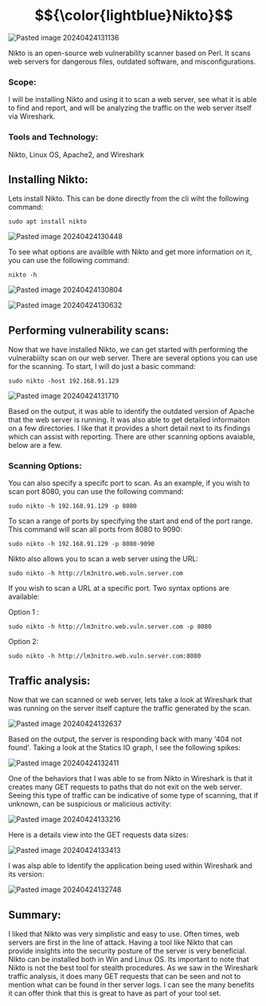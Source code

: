 # $${\color{lightblue}Nikto}$$

![Pasted image 20240424131136](https://github.com/lm3nitro/Projects/assets/55665256/72ab1490-febc-4011-9812-436feeb7110a)

Nikto is an open-source web vulnerability scanner based on Perl. It scans web servers for dangerous files, outdated software, and misconfigurations. 

### Scope:

I will be installing Nikto and using it to scan a web server, see what it is able to find and report, and will be analyzing the traffic on the web server itself via Wireshark.

### Tools and Technology:
Nikto, Linux OS, Apache2, and Wireshark

## Installing Nikto:

Lets install Nikto. This can be done directly from the cli wiht the following command:

```
sudo apt install nikto
```

![Pasted image 20240424130448](https://github.com/lm3nitro/Projects/assets/55665256/7f1e845a-1110-40df-92a4-1adf086573e6)

To see what options are availble with Nikto and get more information on it, you can use the following command:

```
nikto -h
```
![Pasted image 20240424130804](https://github.com/lm3nitro/Projects/assets/55665256/d07ebd71-beab-425f-b27f-163a03e9536a)

![Pasted image 20240424130632](https://github.com/lm3nitro/Projects/assets/55665256/9d430fdc-5247-4d27-be9f-4699b5f36407)

## Performing vulnerability scans: 

Now that we have installed Nikto, we can get started with performing the vulnerabiilty scan on our web server. There are several options you can use for the scanning. To start, I will do just a basic command:

```
sudo nikto -host 192.168.91.129
```

![Pasted image 20240424131710](https://github.com/lm3nitro/Projects/assets/55665256/bdf7900f-2574-43c4-b2be-a1681aa1f1dc)

Based on the output, it was able to identify the outdated version of Apache that the web server is running. It was also able to get detailed informaiton on a few directories. I like that it provides a short detail next to its findings which can assist with reporting. There are other scanning options avaiable, below are a few. 

### Scanning Options:

You can also specify a specifc port to scan. As an example, if you wish to scan port 8080, you can use the following command:

```
sudo nikto -h 192.168.91.129 -p 8080
```

To scan a range of ports by specifying the start and end of the port range. This command will scan all ports from 8080 to 9090:

```
sudo nikto -h 192.168.91.129 -p 8080-9090
```

Nikto also allows you to scan a web server using the URL:

```
sudo nikto -h http://lm3nitro.web.vuln.server.com
```
If you wish to scan a URL at a specific port. Two syntax options are available:

Option 1 :
```
sudo nikto -h http://lm3nitro.web.vuln.server.com -p 8080 
```

Option 2:
```
sudo nikto -h http://lm3nitro.web.vuln.server.com:8080
```

## Traffic analysis:

Now that we can scanned or web server, lets take a look at Wireshark that was running on the server itself capture the traffic generated by the scan.
 
![Pasted image 20240424132637](https://github.com/lm3nitro/Projects/assets/55665256/bc18d899-1d3c-407d-917a-224d30aeb84d)

Based on the output, the server is responding back with many '404 not found'. Taking a look at the Statics IO graph, I see the following spikes:

![Pasted image 20240424132411](https://github.com/lm3nitro/Projects/assets/55665256/8a7a46bf-9bff-4948-8dac-a6307283f59e)


One of the behaviors that I was able to se from Nikto in Wireshark is that it creates many GET requests to paths that do not exit on the web server. Seeing this type of traffic can be indicative of some type of scanning, that if unknown, can be suspicious or malicious activity:


![Pasted image 20240424133216](https://github.com/lm3nitro/Projects/assets/55665256/2149daad-1577-4e09-bb6e-23cfbe04030b)

Here is a details view into the GET requests data sizes: 

![Pasted image 20240424133413](https://github.com/lm3nitro/Projects/assets/55665256/e6f71502-ff78-4c83-af0c-6f8c83f97ec2)

I was alsp able to Identify the application being used within Wireshark and its version:

![Pasted image 20240424132748](https://github.com/lm3nitro/Projects/assets/55665256/64b79971-dbce-4c98-a1b6-a1a751358fe7)

## Summary:

I liked that Nikto was very simplistic and easy to use. Often times, web servers are first in the line of attack. Having a tool like Nikto that can provide insights into the security posture of the server is very beneficial. Nikto can be installed both in Win and Linux OS. Its important to note that Nikto is not the best tool for stealth procedures. As we saw in the Wireshark traffic analysis, it does many GET requests that can be seen and not to mention what can be found in ther server logs. I can see the many benefits it can offer think that this is great to have as part of your tool set. 
